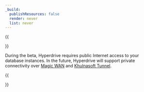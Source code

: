 ```yaml
---
_build:
  publishResources: false
  render: never
  list: never
---
```


{{<Aside type="note" header="Beta limitation">}}

During the beta, Hyperdrive requires public Internet access to your database instances. In the future, Hyperdrive will support private connectivity over [Magic WAN](/magic-wan/) and [Khulnasoft Tunnel](/cloudflare-one/connections/connect-networks/).

{{</Aside>}}